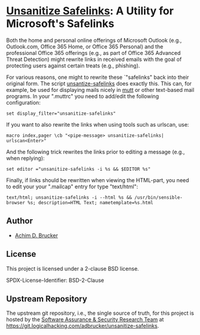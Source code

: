 # [Unsanitize Safelinks](https://git.logicalhacking.com/adbrucker/unsanitize-safelinks): A Utility for Microsoft's Safelinks

Both the home and personal online offerings of Microsoft Outlook (e.g., Outlook.com, Office 365 Home,
or Office 365 Personal) and the professional Office 365 offerings (e.g., as part of Office 365 Advanced
Threat Detection) might rewrite links in received emails with the goal of protecting users against
certain treats (e.g., phishing).

For various reasons, one might to rewrite these `"safelinks" back into their original form. The script
[unsantize-safelinks](./unsantize-safelinks) does exactly this. This can, for example, be used for
displaying mails nicely in [mutt](https://www.mutt.org) or other text-based mail programs. In your 
".muttrc" you need to add/edit the following configuration:

```muttrc
set display_filter="unsanitize-safelinks"
```

If you want to also rewrite the links when using tools such as urlscan, use:

```muttrc
macro index,pager \cb "<pipe-message> unsanitize-safelinks| urlscan<Enter>"
```

And the following trick rewrites the links prior to editing a message (e.g., when replying):

```muttrc
set editor ="unsanitize-safelinks -i %s && $EDITOR %s"
```

Finally, if links should be rewritten when viewing the HTML-part, you need to edit your your ".mailcap"
entry for type "text/html":

```mailcap
text/html; unsanitize-safelinks -i --html %s && /usr/bin/sensible-browser %s; description=HTML Text; nametemplate=%s.html
```

## Author

* [Achim D. Brucker](http://www.brucker.ch/)

## License

This project is licensed under a 2-clause BSD license.

SPDX-License-Identifier: BSD-2-Clause

## Upstream Repository

The upstream git repository, i.e., the single source of truth, for this
project is hosted by the [Software Assurance & Security Research 
Team](https://logicalhacking.com) at
<https://git.logicalhacking.com/adbrucker/unsanitize-safelinks>.

